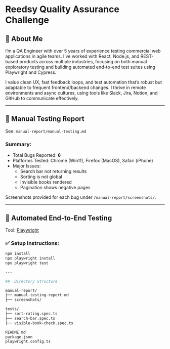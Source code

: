 # Reedsy Quality Assurance Challenge

## 👤 About Me

I’m a QA Engineer with over 5 years of experience testing commercial web applications in agile teams. I’ve worked with React, Node.js, and REST-based products across multiple industries, focusing on both manual exploratory testing and building automated end-to-end test suites using Playwright and Cypress.

I value clean UX, fast feedback loops, and test automation that’s robust but adaptable to frequent frontend/backend changes. I thrive in remote environments and async cultures, using tools like Slack, Jira, Notion, and GitHub to communicate effectively.

---

## 📝 Manual Testing Report

See: `manual-report/manual-testing.md`

### Summary:
- Total Bugs Reported: **6**
- Platforms Tested: Chrome (Win11), Firefox (MacOS), Safari (iPhone)
- Major Issues:
  - Search bar not returning results
  - Sorting is not global
  - Invisible books rendered
  - Pagination shows negative pages

Screenshots provided for each bug under `/manual-report/screenshots/`.

---

## 🤖 Automated End-to-End Testing

Tool: [Playwright](https://playwright.dev/)

### ✅ Setup Instructions:
```bash
npm install
npx playwright install
npx playwright test

---

##  Directory Structure

manual-report/
├── manual-testing-report.md
├── screenshots/

tests/
├── sort-rating.spec.ts
├── search-bar.spec.ts
├── visible-book-check.spec.ts

README.md
package.json
playwright.config.ts

